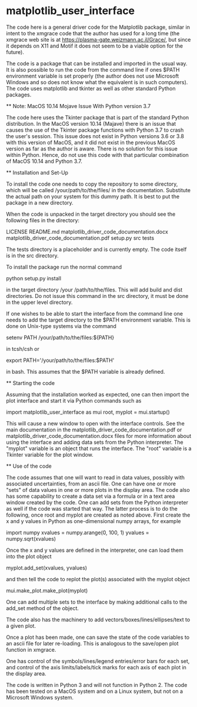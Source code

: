 # matplotlib_user_interface

The code here is a general driver code for the Matplotlib package, similar in
intent to the xmgrace code that the author has used for a long time (the
xmgrace web site is at https://plasma-gate.weizmann.ac.il/Grace/, but since it
depends on X11 and Motif it does not seem to be a viable option for the future).

The code is a package that can be installed and imported in the usual way.  It
is also possible to run the code from the command line if ones $PATH environment
variable is set properly (the author does not use Microsoft Windows and so does
not know what the equivalent is in such computers).  The code uses matplotlib
and tkinter as well as other standard Python packages.

** Note: MacOS 10.14 Mojave Issue With Python version 3.7

The code here uses the Tkinter package that is part of the standard Python 
distribution.  In the MacOS version 10.14 (Majave) there is an issue that
causes the use of the Tkinter package functions with Python 3.7 to crash
the user's session.  This issue does not exist in Python versions 3.6 or 
3.8 with this version of MacOS, and it did not exist in the previous MacOS 
version as far as the author is aware.    There is no solution for this issue
within Python.  Hence, do not use this code with that particular combination
of MacOS 10.14 and Python 3.7.

** Installation and Set-Up

To install the code one needs to copy the repository to some directory, which
will be called /your/path/to/the/files/ in the documentation.  Substitute the
actual path on your system for this dummy path.  It is best to put the package
in a new directory.

When the code is unpacked in the target directory you should see the following
files in the directory:

LICENSE
README.md
matplotlib_driver_code_documentation.docx
matplotlib_driver_code_documentation.pdf
setup.py
src
tests

The tests directory is a placeholder and is currently empty.  The code itself
is in the src directory.

To install the package run the normal command

python setup.py install

in the target directory /your /path/to/the/files.  This will add build and dist
directories.  Do not issue this command in the src directory, it must be done
in the upper level directory.

If one wishes to be able to start the interface from the command line one
needs to add the target directory to the $PATH environment variable.  This
is done on Unix-type systems via the command

setenv PATH /your/path/to/the/files:${PATH}

in tcsh/csh or

export PATH='/your/path/to/the/files:$PATH'

in bash.  This assumes that the $PATH variable is already defined.

** Starting the code

Assuming that the installation worked as expected, one can then import
the plot interface and start it via Python commands such as

import matplotlib_user_interface as mui
root, myplot = mui.startup()

This will cause a new window to open with the interface controls.  See the
main documentation in the matplotlib_driver_code_documentation.pdf or
matplotlib_driver_code_documentation.docx files for more information about
using the interface and adding data sets from the Python interpreter.  The
"myplot" variable is an object that runs the interface.  The "root" variable
is a Tkinter variable for the plot window.

** Use of the code

The code assumes that one will want to read in data values, possibly with
associated uncertainties, from an ascii file.  One can have one or more "sets"
of data values in one or more plots in the display area.  The code also has
some capability to create a data set via a formula or in a text area window
created by the code.  One can add sets from the Python interpreter as well if
the code was started that way.  The latter process is to do the following,
once root and myplot are created as noted above.  First create the x and y
values in Python as one-dimensional numpy arrays, for example

import numpy
xvalues = numpy.arange(0, 100, 1)
yvalues = numpy.sqrt(xvalues)

Once the x and y values are defined in the interpreter, one can load them into
the plot object

myplot.add_set(xvalues, yvalues)

and then tell the code to replot the plot(s) associated with the myplot object

mui.make_plot.make_plot(myplot)

One can add multiple sets to the interface by making additional calls to
the add_set method of the object.

The code also has the machinery to add vectors/boxes/lines/ellipses/text to
a given plot.

Once a plot has been made, one can save the state of the code variables to an
ascii file for later re-loading.  This is analogous to the save/open plot
function in xmgrace.

One has control of the symbols/lines/legend entries/error bars for each set,
and control of the axis limits/labels/tick marks for each axis of each plot
in the display area.

The code is written in Python 3 and will not function in Python 2.  The code
has been tested on a MacOS system and on a Linux system, but not on a
Microsoft Windows system.


